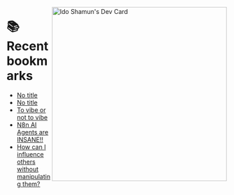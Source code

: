 <a href="https://app.daily.dev/idoshamun"><img src="https://api.daily.dev/devcards/v2/28849d86070e4c099c877ab6837c61f0.png?type=default&r=auy" align="right" width="400" alt="Ido Shamun's Dev Card"/></a>

# 📚 Recent bookmarks
<!-- BOOKMARKS:START -->
- [No title](https://app.daily.dev/posts/HWIznQfBH?utm_source=rss&utm_medium=bookmarks&utm_campaign=28849d86070e4c099c877ab6837c61f0)
- [No title](https://app.daily.dev/posts/qzKAWGxPe?utm_source=rss&utm_medium=bookmarks&utm_campaign=28849d86070e4c099c877ab6837c61f0)
- [To vibe or not to vibe](https://app.daily.dev/posts/F2qDANWLC?utm_source=rss&utm_medium=bookmarks&utm_campaign=28849d86070e4c099c877ab6837c61f0)
- [N8n AI Agents are INSANE!!](https://app.daily.dev/posts/NRkuZBmcZ?utm_source=rss&utm_medium=bookmarks&utm_campaign=28849d86070e4c099c877ab6837c61f0)
- [How can I influence others without manipulating them?](https://app.daily.dev/posts/md4BtlUZW?utm_source=rss&utm_medium=bookmarks&utm_campaign=28849d86070e4c099c877ab6837c61f0)
<!-- BOOKMARKS:END -->
